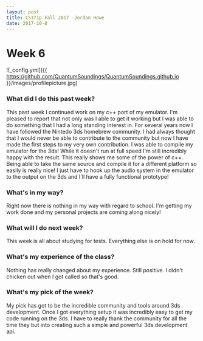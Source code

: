 ```yaml
---
layout: post
title: CS371p Fall 2017 -Jordan Howe
date: 2017-10-8
---
```

 # Week 6
![_config.yml]({{ https://github.com/QuantumSoundings/QuantumSoundings.github.io }}/images/profilepicture.jpg)

### What did I do this past week?
This past week I continued work on my c++ port of my emulator. I'm pleased to report that not only was I able to get it working but I was able to do something that I had a long standing interest in. For several years now I have followed the Nintedo 3ds homebrew community. I had always thought that I would never be able to contribute to the community but now I have made the first steps to my very own contribution. I was able to compile my emulator for the 3ds! While it doesn't run at full speed I'm still incredibly happy with the result. This really shows me some of the power of c++. Being able to take the same source and compile it for a different platform so easily is really nice! I just have to hook up the audio system in the emulator to the output on the 3ds and I'll have a fully functional prototype!

### What's in my way?
Right now there is nothing in my way with regard to school. I'm getting my work done and my personal projects are coming along nicely!

### What will I do next week?
This week is all about studying for tests. Everything else is on hold for now.

### What's my experience of the class?
Nothing has really changed about my experience. Still positive. I didn't chicken out when I got called so that's good.

### What's my pick of the week?
My pick has got to be the incredible community and tools around 3ds development. Once I got everything setup it was incredibly easy to get my code running on the 3ds. I have to really thank the community for all the time they but into creating such a simple and powerful 3ds development api.
